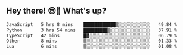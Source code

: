 ## Hey there! 😎👋 What's up?

<!--START_SECTION:waka-->

```txt
JavaScript   5 hrs 8 mins    ████████████▒░░░░░░░░░░░░   49.84 %
Python       3 hrs 54 mins   █████████▒░░░░░░░░░░░░░░░   37.91 %
TypeScript   42 mins         █▓░░░░░░░░░░░░░░░░░░░░░░░   06.79 %
Other        8 mins          ▒░░░░░░░░░░░░░░░░░░░░░░░░   01.33 %
Lua          6 mins          ▒░░░░░░░░░░░░░░░░░░░░░░░░   01.08 %
```

<!--END_SECTION:waka-->
